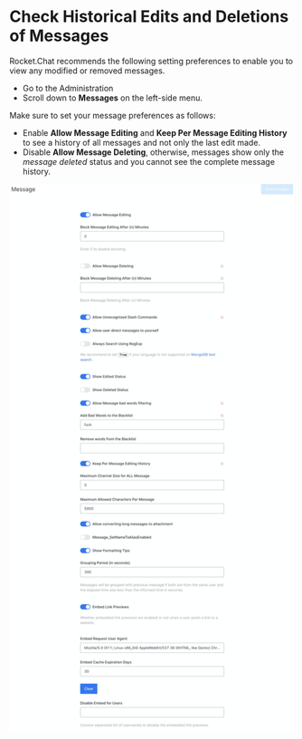 # Check Historical Edits and Deletions of Messages

Rocket.Chat recommends the following setting preferences to enable you to view any modified or removed messages.

* Go to the Administration
* Scroll down to **Messages** on the left-side menu.

Make sure to set your message preferences as follows:

* Enable **Allow Message Editing** and **Keep Per Message Editing History** to see a history of all messages and not only the last edit made.
* Disable **Allow Message Deleting**, otherwise, messages show only the _message deleted_ status and you cannot see the complete message history.

![](../../../.gitbook/assets/image%20%28306%29.png)

